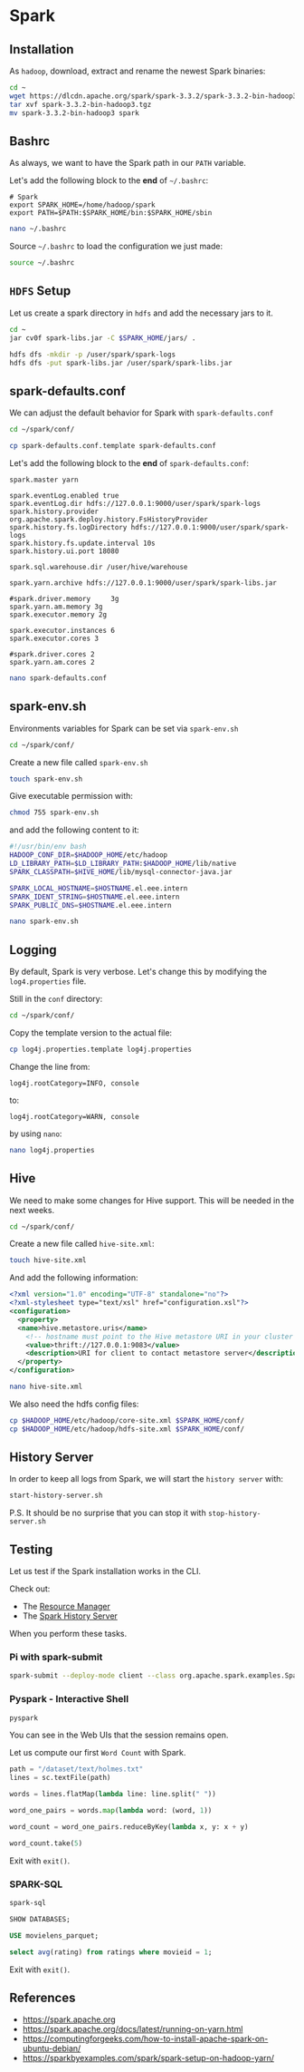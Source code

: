 # Spark

## Installation

As `hadoop`, download, extract and rename the newest Spark binaries:

```bash
cd ~
wget https://dlcdn.apache.org/spark/spark-3.3.2/spark-3.3.2-bin-hadoop3.tgz
tar xvf spark-3.3.2-bin-hadoop3.tgz
mv spark-3.3.2-bin-hadoop3 spark
```

## Bashrc

As always, we want to have the Spark path in our `PATH` variable.

Let's add the following block to the **end** of `~/.bashrc`:

```text
# Spark
export SPARK_HOME=/home/hadoop/spark
export PATH=$PATH:$SPARK_HOME/bin:$SPARK_HOME/sbin
```

```bash
nano ~/.bashrc
```

Source `~/.bashrc` to load the configuration we just made:

```bash
source ~/.bashrc
```

## `HDFS` Setup

Let us create a spark directory in `hdfs` and add the necessary jars to it.

```bash
cd ~
jar cv0f spark-libs.jar -C $SPARK_HOME/jars/ .
```

```bash
hdfs dfs -mkdir -p /user/spark/spark-logs
hdfs dfs -put spark-libs.jar /user/spark/spark-libs.jar
```

## spark-defaults.conf

We can adjust the default behavior for Spark with `spark-defaults.conf`

```bash
cd ~/spark/conf/
```

```bash
cp spark-defaults.conf.template spark-defaults.conf
```

Let's add the following block to the **end** of `spark-defaults.conf`:

```text
spark.master yarn

spark.eventLog.enabled true
spark.eventLog.dir hdfs://127.0.0.1:9000/user/spark/spark-logs
spark.history.provider org.apache.spark.deploy.history.FsHistoryProvider
spark.history.fs.logDirectory hdfs://127.0.0.1:9000/user/spark/spark-logs
spark.history.fs.update.interval 10s
spark.history.ui.port 18080

spark.sql.warehouse.dir /user/hive/warehouse

spark.yarn.archive hdfs://127.0.0.1:9000/user/spark/spark-libs.jar

#spark.driver.memory     3g
spark.yarn.am.memory 3g
spark.executor.memory 2g

spark.executor.instances 6
spark.executor.cores 3

#spark.driver.cores 2
spark.yarn.am.cores 2

```

```bash
nano spark-defaults.conf
```

## spark-env.sh

Environments variables for Spark can be set via `spark-env.sh`

```bash
cd ~/spark/conf/
```

Create a new file called `spark-env.sh`

```bash
touch spark-env.sh
```

Give executable permission with:

```bash
chmod 755 spark-env.sh
```

and add the following content to it:

```bash
#!/usr/bin/env bash
HADOOP_CONF_DIR=$HADOOP_HOME/etc/hadoop
LD_LIBRARY_PATH=$LD_LIBRARY_PATH:$HADOOP_HOME/lib/native
SPARK_CLASSPATH=$HIVE_HOME/lib/mysql-connector-java.jar

SPARK_LOCAL_HOSTNAME=$HOSTNAME.el.eee.intern
SPARK_IDENT_STRING=$HOSTNAME.el.eee.intern
SPARK_PUBLIC_DNS=$HOSTNAME.el.eee.intern
```

```bash
nano spark-env.sh
```

## Logging

By default, Spark is very verbose. Let's change this by modifying the `log4.properties` file.

Still in the `conf` directory:

```bash
cd ~/spark/conf/
```

Copy the template version to the actual file:

```bash
cp log4j.properties.template log4j.properties
```

Change the line from:

```text
log4j.rootCategory=INFO, console
```

to:

```text
log4j.rootCategory=WARN, console
```

by using `nano`:

```bash
nano log4j.properties
```

## Hive

We need to make some changes for Hive support. This will be needed in the next weeks.

```bash
cd ~/spark/conf/
```

Create a new file called `hive-site.xml`:

```bash
touch hive-site.xml
```

And add the following information:

```xml
<?xml version="1.0" encoding="UTF-8" standalone="no"?>
<?xml-stylesheet type="text/xsl" href="configuration.xsl"?>
<configuration>
  <property>
  <name>hive.metastore.uris</name>
    <!-- hostname must point to the Hive metastore URI in your cluster -->
    <value>thrift://127.0.0.1:9083</value>
    <description>URI for client to contact metastore server</description>
  </property>
</configuration>
```

```bash
nano hive-site.xml
```

We also need the hdfs config files:

```bash
cp $HADOOP_HOME/etc/hadoop/core-site.xml $SPARK_HOME/conf/
cp $HADOOP_HOME/etc/hadoop/hdfs-site.xml $SPARK_HOME/conf/
```

## History Server

In order to keep all logs from Spark, we will start the `history server` with:

```bash
start-history-server.sh
```

P.S. It should be no surprise that you can stop it with `stop-history-server.sh`

## Testing

Let us test if the Spark installation works in the CLI.

Check out:

- The [Resource Manager](http://bdlc-XX.el.eee.intern:8088/cluster)
- The [Spark History Server](http://bdlc-XX.el.eee.intern:18080/)

When you perform these tasks.

### Pi with spark-submit

```bash
spark-submit --deploy-mode client --class org.apache.spark.examples.SparkPi /home/hadoop/spark/examples/jars/spark-examples_2.12-3.2.1.jar 10
```

### Pyspark - Interactive Shell

```bash
pyspark
```

You can see in the Web UIs that the session remains open.

Let us compute our first `Word Count` with Spark.

```python
path = "/dataset/text/holmes.txt"
lines = sc.textFile(path)

words = lines.flatMap(lambda line: line.split(" "))

word_one_pairs = words.map(lambda word: (word, 1))

word_count = word_one_pairs.reduceByKey(lambda x, y: x + y)

word_count.take(5)
```

Exit with `exit()`.

### SPARK-SQL

```bash
spark-sql
```

```sql
SHOW DATABASES;

USE movielens_parquet;

select avg(rating) from ratings where movieid = 1;
```

Exit with `exit()`.

## References

- https://spark.apache.org
- https://spark.apache.org/docs/latest/running-on-yarn.html
- https://computingforgeeks.com/how-to-install-apache-spark-on-ubuntu-debian/
- https://sparkbyexamples.com/spark/spark-setup-on-hadoop-yarn/
